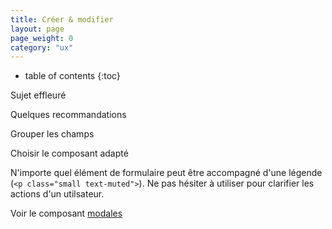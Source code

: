 ```yaml
---
title: Créer & modifier
layout: page
page_weight: 0
category: "ux"
---
```

* table of contents
{:toc}

Sujet effleuré

Quelques recommandations

Grouper les champs

Choisir le composant adapté

N'importe quel élément de formulaire peut être accompagné d'une légende (`<p class="small text-muted">`). Ne pas hésiter à utiliser pour clarifier les actions d'un utilsateur.

Voir le composant [modales](comp.modales.html)
